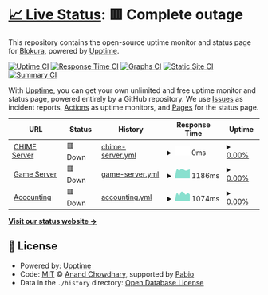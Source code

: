 # [📈 Live Status](https://uptime.performai.cn): <!--live status--> **🟥 Complete outage**

This repository contains the open-source uptime monitor and status page for [Blokura](https://www.caixiaojing.com), powered by [Upptime](https://github.com/upptime/upptime).

[![Uptime CI](https://github.com/Blokura/uptime/workflows/Uptime%20CI/badge.svg)](https://github.com/Blokura/uptime/actions?query=workflow%3A%22Uptime+CI%22)
[![Response Time CI](https://github.com/Blokura/uptime/workflows/Response%20Time%20CI/badge.svg)](https://github.com/Blokura/uptime/actions?query=workflow%3A%22Response+Time+CI%22)
[![Graphs CI](https://github.com/Blokura/uptime/workflows/Graphs%20CI/badge.svg)](https://github.com/Blokura/uptime/actions?query=workflow%3A%22Graphs+CI%22)
[![Static Site CI](https://github.com/Blokura/uptime/workflows/Static%20Site%20CI/badge.svg)](https://github.com/Blokura/uptime/actions?query=workflow%3A%22Static+Site+CI%22)
[![Summary CI](https://github.com/Blokura/uptime/workflows/Summary%20CI/badge.svg)](https://github.com/Blokura/uptime/actions?query=workflow%3A%22Summary+CI%22)

With [Upptime](https://upptime.js.org), you can get your own unlimited and free uptime monitor and status page, powered entirely by a GitHub repository. We use [Issues](https://github.com/Blokura/uptime/issues) as incident reports, [Actions](https://github.com/Blokura/uptime/actions) as uptime monitors, and [Pages](https://uptime.performai.cn) for the status page.

<!--start: status pages-->
<!-- This summary is generated by Upptime (https://github.com/upptime/upptime) -->
<!-- Do not edit this manually, your changes will be overwritten -->
<!-- prettier-ignore -->
| URL | Status | History | Response Time | Uptime |
| --- | ------ | ------- | ------------- | ------ |
| <img alt="" src="https://icons.duckduckgo.com/ip3/ai.sys-all.cn.ico" height="13"> [CHIME Server](http://ai.sys-all.cn) | 🟥 Down | [chime-server.yml](https://github.com/Blokura/uptime/commits/HEAD/history/chime-server.yml) | <details><summary><img alt="Response time graph" src="./graphs/chime-server/response-time-week.png" height="20"> 0ms</summary><br><a href="https://uptime.performai.cn/history/chime-server"><img alt="Response time 1376" src="https://img.shields.io/endpoint?url=https%3A%2F%2Fraw.githubusercontent.com%2FBlokura%2Fuptime%2FHEAD%2Fapi%2Fchime-server%2Fresponse-time.json"></a><br><a href="https://uptime.performai.cn/history/chime-server"><img alt="24-hour response time 0" src="https://img.shields.io/endpoint?url=https%3A%2F%2Fraw.githubusercontent.com%2FBlokura%2Fuptime%2FHEAD%2Fapi%2Fchime-server%2Fresponse-time-day.json"></a><br><a href="https://uptime.performai.cn/history/chime-server"><img alt="7-day response time 0" src="https://img.shields.io/endpoint?url=https%3A%2F%2Fraw.githubusercontent.com%2FBlokura%2Fuptime%2FHEAD%2Fapi%2Fchime-server%2Fresponse-time-week.json"></a><br><a href="https://uptime.performai.cn/history/chime-server"><img alt="30-day response time 0" src="https://img.shields.io/endpoint?url=https%3A%2F%2Fraw.githubusercontent.com%2FBlokura%2Fuptime%2FHEAD%2Fapi%2Fchime-server%2Fresponse-time-month.json"></a><br><a href="https://uptime.performai.cn/history/chime-server"><img alt="1-year response time 1376" src="https://img.shields.io/endpoint?url=https%3A%2F%2Fraw.githubusercontent.com%2FBlokura%2Fuptime%2FHEAD%2Fapi%2Fchime-server%2Fresponse-time-year.json"></a></details> | <details><summary><a href="https://uptime.performai.cn/history/chime-server">0.00%</a></summary><a href="https://uptime.performai.cn/history/chime-server"><img alt="All-time uptime 24.74%" src="https://img.shields.io/endpoint?url=https%3A%2F%2Fraw.githubusercontent.com%2FBlokura%2Fuptime%2FHEAD%2Fapi%2Fchime-server%2Fuptime.json"></a><br><a href="https://uptime.performai.cn/history/chime-server"><img alt="24-hour uptime 0.00%" src="https://img.shields.io/endpoint?url=https%3A%2F%2Fraw.githubusercontent.com%2FBlokura%2Fuptime%2FHEAD%2Fapi%2Fchime-server%2Fuptime-day.json"></a><br><a href="https://uptime.performai.cn/history/chime-server"><img alt="7-day uptime 0.00%" src="https://img.shields.io/endpoint?url=https%3A%2F%2Fraw.githubusercontent.com%2FBlokura%2Fuptime%2FHEAD%2Fapi%2Fchime-server%2Fuptime-week.json"></a><br><a href="https://uptime.performai.cn/history/chime-server"><img alt="30-day uptime 0.00%" src="https://img.shields.io/endpoint?url=https%3A%2F%2Fraw.githubusercontent.com%2FBlokura%2Fuptime%2FHEAD%2Fapi%2Fchime-server%2Fuptime-month.json"></a><br><a href="https://uptime.performai.cn/history/chime-server"><img alt="1-year uptime 24.74%" src="https://img.shields.io/endpoint?url=https%3A%2F%2Fraw.githubusercontent.com%2FBlokura%2Fuptime%2FHEAD%2Fapi%2Fchime-server%2Fuptime-year.json"></a></details>
| <img alt="" src="https://icons.duckduckgo.com/ip3/at.sys-all.cn.ico" height="13"> [Game Server](http://at.sys-all.cn) | 🟥 Down | [game-server.yml](https://github.com/Blokura/uptime/commits/HEAD/history/game-server.yml) | <details><summary><img alt="Response time graph" src="./graphs/game-server/response-time-week.png" height="20"> 1186ms</summary><br><a href="https://uptime.performai.cn/history/game-server"><img alt="Response time 1101" src="https://img.shields.io/endpoint?url=https%3A%2F%2Fraw.githubusercontent.com%2FBlokura%2Fuptime%2FHEAD%2Fapi%2Fgame-server%2Fresponse-time.json"></a><br><a href="https://uptime.performai.cn/history/game-server"><img alt="24-hour response time 1253" src="https://img.shields.io/endpoint?url=https%3A%2F%2Fraw.githubusercontent.com%2FBlokura%2Fuptime%2FHEAD%2Fapi%2Fgame-server%2Fresponse-time-day.json"></a><br><a href="https://uptime.performai.cn/history/game-server"><img alt="7-day response time 1186" src="https://img.shields.io/endpoint?url=https%3A%2F%2Fraw.githubusercontent.com%2FBlokura%2Fuptime%2FHEAD%2Fapi%2Fgame-server%2Fresponse-time-week.json"></a><br><a href="https://uptime.performai.cn/history/game-server"><img alt="30-day response time 1113" src="https://img.shields.io/endpoint?url=https%3A%2F%2Fraw.githubusercontent.com%2FBlokura%2Fuptime%2FHEAD%2Fapi%2Fgame-server%2Fresponse-time-month.json"></a><br><a href="https://uptime.performai.cn/history/game-server"><img alt="1-year response time 1101" src="https://img.shields.io/endpoint?url=https%3A%2F%2Fraw.githubusercontent.com%2FBlokura%2Fuptime%2FHEAD%2Fapi%2Fgame-server%2Fresponse-time-year.json"></a></details> | <details><summary><a href="https://uptime.performai.cn/history/game-server">0.00%</a></summary><a href="https://uptime.performai.cn/history/game-server"><img alt="All-time uptime 0.00%" src="https://img.shields.io/endpoint?url=https%3A%2F%2Fraw.githubusercontent.com%2FBlokura%2Fuptime%2FHEAD%2Fapi%2Fgame-server%2Fuptime.json"></a><br><a href="https://uptime.performai.cn/history/game-server"><img alt="24-hour uptime 0.00%" src="https://img.shields.io/endpoint?url=https%3A%2F%2Fraw.githubusercontent.com%2FBlokura%2Fuptime%2FHEAD%2Fapi%2Fgame-server%2Fuptime-day.json"></a><br><a href="https://uptime.performai.cn/history/game-server"><img alt="7-day uptime 0.00%" src="https://img.shields.io/endpoint?url=https%3A%2F%2Fraw.githubusercontent.com%2FBlokura%2Fuptime%2FHEAD%2Fapi%2Fgame-server%2Fuptime-week.json"></a><br><a href="https://uptime.performai.cn/history/game-server"><img alt="30-day uptime 0.00%" src="https://img.shields.io/endpoint?url=https%3A%2F%2Fraw.githubusercontent.com%2FBlokura%2Fuptime%2FHEAD%2Fapi%2Fgame-server%2Fuptime-month.json"></a><br><a href="https://uptime.performai.cn/history/game-server"><img alt="1-year uptime 0.00%" src="https://img.shields.io/endpoint?url=https%3A%2F%2Fraw.githubusercontent.com%2FBlokura%2Fuptime%2FHEAD%2Fapi%2Fgame-server%2Fuptime-year.json"></a></details>
| <img alt="" src="https://icons.duckduckgo.com/ip3/bl.sys-all.cn.ico" height="13"> [Accounting](http://bl.sys-all.cn) | 🟥 Down | [accounting.yml](https://github.com/Blokura/uptime/commits/HEAD/history/accounting.yml) | <details><summary><img alt="Response time graph" src="./graphs/accounting/response-time-week.png" height="20"> 1074ms</summary><br><a href="https://uptime.performai.cn/history/accounting"><img alt="Response time 1022" src="https://img.shields.io/endpoint?url=https%3A%2F%2Fraw.githubusercontent.com%2FBlokura%2Fuptime%2FHEAD%2Fapi%2Faccounting%2Fresponse-time.json"></a><br><a href="https://uptime.performai.cn/history/accounting"><img alt="24-hour response time 941" src="https://img.shields.io/endpoint?url=https%3A%2F%2Fraw.githubusercontent.com%2FBlokura%2Fuptime%2FHEAD%2Fapi%2Faccounting%2Fresponse-time-day.json"></a><br><a href="https://uptime.performai.cn/history/accounting"><img alt="7-day response time 1074" src="https://img.shields.io/endpoint?url=https%3A%2F%2Fraw.githubusercontent.com%2FBlokura%2Fuptime%2FHEAD%2Fapi%2Faccounting%2Fresponse-time-week.json"></a><br><a href="https://uptime.performai.cn/history/accounting"><img alt="30-day response time 983" src="https://img.shields.io/endpoint?url=https%3A%2F%2Fraw.githubusercontent.com%2FBlokura%2Fuptime%2FHEAD%2Fapi%2Faccounting%2Fresponse-time-month.json"></a><br><a href="https://uptime.performai.cn/history/accounting"><img alt="1-year response time 1022" src="https://img.shields.io/endpoint?url=https%3A%2F%2Fraw.githubusercontent.com%2FBlokura%2Fuptime%2FHEAD%2Fapi%2Faccounting%2Fresponse-time-year.json"></a></details> | <details><summary><a href="https://uptime.performai.cn/history/accounting">0.00%</a></summary><a href="https://uptime.performai.cn/history/accounting"><img alt="All-time uptime 0.00%" src="https://img.shields.io/endpoint?url=https%3A%2F%2Fraw.githubusercontent.com%2FBlokura%2Fuptime%2FHEAD%2Fapi%2Faccounting%2Fuptime.json"></a><br><a href="https://uptime.performai.cn/history/accounting"><img alt="24-hour uptime 0.00%" src="https://img.shields.io/endpoint?url=https%3A%2F%2Fraw.githubusercontent.com%2FBlokura%2Fuptime%2FHEAD%2Fapi%2Faccounting%2Fuptime-day.json"></a><br><a href="https://uptime.performai.cn/history/accounting"><img alt="7-day uptime 0.00%" src="https://img.shields.io/endpoint?url=https%3A%2F%2Fraw.githubusercontent.com%2FBlokura%2Fuptime%2FHEAD%2Fapi%2Faccounting%2Fuptime-week.json"></a><br><a href="https://uptime.performai.cn/history/accounting"><img alt="30-day uptime 0.00%" src="https://img.shields.io/endpoint?url=https%3A%2F%2Fraw.githubusercontent.com%2FBlokura%2Fuptime%2FHEAD%2Fapi%2Faccounting%2Fuptime-month.json"></a><br><a href="https://uptime.performai.cn/history/accounting"><img alt="1-year uptime 0.00%" src="https://img.shields.io/endpoint?url=https%3A%2F%2Fraw.githubusercontent.com%2FBlokura%2Fuptime%2FHEAD%2Fapi%2Faccounting%2Fuptime-year.json"></a></details>

<!--end: status pages-->

[**Visit our status website →**](https://uptime.performai.cn)

## 📄 License

- Powered by: [Upptime](https://github.com/upptime/upptime)
- Code: [MIT](./LICENSE) © [Anand Chowdhary](https://anandchowdhary.com), supported by [Pabio](https://pabio.com)
- Data in the `./history` directory: [Open Database License](https://opendatacommons.org/licenses/odbl/1-0/)

